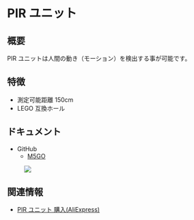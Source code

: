 # PIR ユニット

## 概要

PIR ユニットは人間の動き（モーション）を検出する事が可能です。

## 特徴

- 測定可能距離 150cm
- LEGO 互換ホール

## ドキュメント

- GitHub
  - [M5GO](https://github.com/m5stack/M5GO)

<figure>
    <img src="assets/img/product_pics/units/M5GO_Unit_pir.png">
</figure>

## 関連情報

- [PIR ユニット 購入(AliExpress)](https://www.aliexpress.com/store/product/M5Stack-Official-Mini-PIR-Sensor-Human-Body-Infrared-PIR-Motion-Sensor-Detector-Module-GPIO-GROVE-Connector/3226069_32931794651.html)